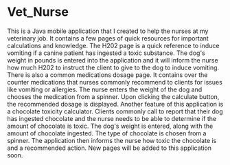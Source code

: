 # Vet_Nurse

This is a Java mobile application that I created to help the nurses at my veterinary job. It contains a few pages of quick resources for important calculations and knowledge.
The H202 page is a quick reference to induce vomiting if a canine patient has ingested a toxic substance. The dog's weight in pounds is entered into the application and
it will inform the nurse how much H202 to instruct the client to give to the dog to induce vomiting. There is also a common medications dosage page. It contains over the counter
medications that nurses commonly recommend to clients for issues like vomiting or allergies. The nurse enters the weight of the dog and chooses the medication from a spinner.
Upon clicking the calculate button, the recommended dosage is displayed. Another feature of this application is a chocolate toxicity calculator. Clients commonly call to 
report that their dog has ingested chocolate and the nurse needs to be able to determine if the amount of chocolate is toxic. The dog's weight is entered, along with the amount of 
chocolate ingested. The type of chocolate is chosen from a spinner. The application then informs the nurse how toxic the chocolate is and a recommended action. New pages will be added to this
application soon.
